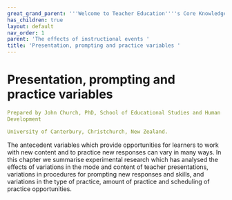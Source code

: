 ```yaml
---
great_grand_parent: '''Welcome to Teacher Education''''s Core Knowledge and Skills.'''
has_children: true
layout: default
nav_order: 1
parent: 'The effects of instructional events '
title: 'Presentation, prompting and practice variables '
---
```

# Presentation, prompting and practice variables


```yaml
Prepared by John Church, PhD, School of Educational Studies and Human
Development

University of Canterbury, Christchurch, New Zealand.
```


The antecedent variables which provide opportunities for learners to
work with new content and to practice new responses can vary in many
ways. In this chapter we summarise experimental research which has
analysed the effects of variations in the mode and content of teacher
presentations, variations in procedures for prompting new responses and
skills, and variations in the type of practice, amount of practice and
scheduling of practice opportunities.
